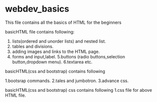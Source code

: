 # webdev_basics
This file contains all the basics of HTML for the beginners

basicHTML file contains following:
1. lists(ordered and unorder lists) and nested list.
2. tables and divisions.
3. adding images and links to the HTML page.
4. forms and input,label.
5.buttons (radio buttons,selection button,dropdown menu).
6.textarea etc.


basicHTML(css and bootstrap) contains following

1.bootsrap commands.
2.tales and jumbotron.
3.advance css.

basicHTML(css and bootstrap) css contains following
1.css file for above HTML file.
